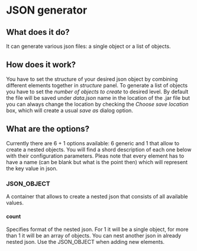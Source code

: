 # JSON generator
## What does it do?
It can generate various json files: a single object or a list of objects.
## How does it work?
You have to set the structure of your desired json object by combining different elements together in *structure* panel.
To generate a list of objects you have to set the *number of objects to create* to desired level.
By default the file will be saved under *data.json* name in the location of the .jar file but you can always change the location by checking the *Choose save location* box, which will create a usual *save as* dialog option.
## What are the options?
Currently there are 6 + 1 options available: 6 generic and 1 that allow to create a nested objects.
You will find a shord description of each one below with their configuration parameters.
Pleas note that every element has to have a name (can be blank but what is the point then) which will represent the key value in json.
### JSON_OBJECT
A container that allows to create a nested json that consists of all available values.
#### count
Specifies format of the nested json. For 1 it will be a single object, for more than 1 it will be an array of objects.
You can nest another json in already nested json. Use the JSON_OBJECT when adding new elements.